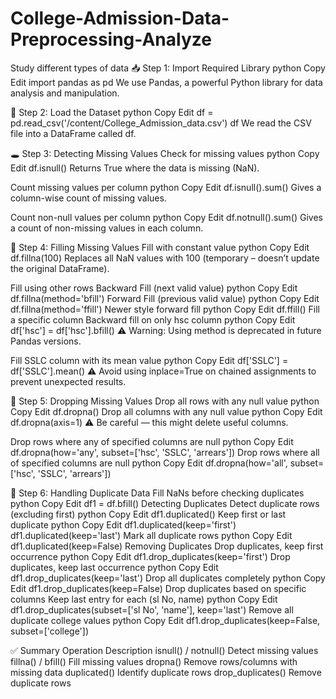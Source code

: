 # College-Admission-Data-Preprocessing-Analyze
Study different types of data
📥 Step 1: Import Required Library
python
Copy
Edit
import pandas as pd
We use Pandas, a powerful Python library for data analysis and manipulation.

📂 Step 2: Load the Dataset
python
Copy
Edit
df = pd.read_csv('/content/College_Admission_data.csv')
df
We read the CSV file into a DataFrame called df.

🕳️ Step 3: Detecting Missing Values
Check for missing values
python
Copy
Edit
df.isnull()
Returns True where the data is missing (NaN).

Count missing values per column
python
Copy
Edit
df.isnull().sum()
Gives a column-wise count of missing values.

Count non-null values per column
python
Copy
Edit
df.notnull().sum()
Gives a count of non-missing values in each column.

🧪 Step 4: Filling Missing Values
Fill with constant value
python
Copy
Edit
df.fillna(100)
Replaces all NaN values with 100 (temporary – doesn’t update the original DataFrame).

Fill using other rows
Backward Fill (next valid value)
python
Copy
Edit
df.fillna(method='bfill')
Forward Fill (previous valid value)
python
Copy
Edit
df.fillna(method='ffill')
Newer style forward fill
python
Copy
Edit
df.ffill()
Fill a specific column
Backward fill on only hsc column
python
Copy
Edit
df['hsc'] = df['hsc'].bfill()
⚠️ Warning: Using method is deprecated in future Pandas versions.

Fill SSLC column with its mean value
python
Copy
Edit
df['SSLC'] = df['SSLC'].mean()
⚠️ Avoid using inplace=True on chained assignments to prevent unexpected results.

🧹 Step 5: Dropping Missing Values
Drop all rows with any null value
python
Copy
Edit
df.dropna()
Drop all columns with any null value
python
Copy
Edit
df.dropna(axis=1)
⚠️ Be careful — this might delete useful columns.

Drop rows where any of specified columns are null
python
Copy
Edit
df.dropna(how='any', subset=['hsc', 'SSLC', 'arrears'])
Drop rows where all of specified columns are null
python
Copy
Edit
df.dropna(how='all', subset=['hsc', 'SSLC', 'arrears'])

🧬 Step 6: Handling Duplicate Data
Fill NaNs before checking duplicates
python
Copy
Edit
df1 = df.bfill()
Detecting Duplicates
Detect duplicate rows (excluding first)
python
Copy
Edit
df1.duplicated()
Keep first or last duplicate
python
Copy
Edit
df1.duplicated(keep='first')
df1.duplicated(keep='last')
Mark all duplicate rows
python
Copy
Edit
df1.duplicated(keep=False)
Removing Duplicates
Drop duplicates, keep first occurrence
python
Copy
Edit
df1.drop_duplicates(keep='first')
Drop duplicates, keep last occurrence
python
Copy
Edit
df1.drop_duplicates(keep='last')
Drop all duplicates completely
python
Copy
Edit
df1.drop_duplicates(keep=False)
Drop duplicates based on specific columns
Keep last entry for each (sl No, name)
python
Copy
Edit
df1.drop_duplicates(subset=['sl No', 'name'], keep='last')
Remove all duplicate college values
python
Copy
Edit
df1.drop_duplicates(keep=False, subset=['college'])


✅ Summary
Operation	Description
isnull() / notnull()	Detect missing values
fillna() / bfill()	Fill missing values
dropna()	Remove rows/columns with missing data
duplicated()	Identify duplicate rows
drop_duplicates()	Remove duplicate rows
